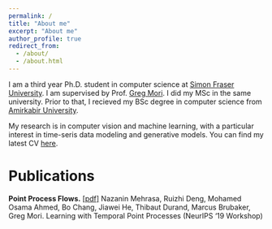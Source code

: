 ```yaml
---
permalink: /
title: "About me"
excerpt: "About me"
author_profile: true
redirect_from: 
  - /about/
  - /about.html
---
```


I am a third year Ph.D. student in computer science at  [Simon Fraser University](https://www.sfu.ca/computing.html). I am supervised by Prof. [Greg Mori](https://www.cs.sfu.ca/~mori/). I did my  MSc in the same university. Prior to that, I recieved my BSc degree in computer science from [Amirkabir University](http://aut.ac.ir/).

My research is in computer vision and machine learning, with a particular interest in time-seris data modeling and generative models. You can find my latest CV [here](cv.pdf). 


Publications
======
**Point Process Flows.** [\[pdf\]](https://arxiv.org/pdf/1910.08281.pdf)
Nazanin Mehrasa, Ruizhi Deng, Mohamed Osama Ahmed, Bo Chang, Jiawei He, Thibaut Durand, Marcus Brubaker, Greg Mori.
Learning with Temporal Point Processes (NeurIPS ‘19 Workshop)
